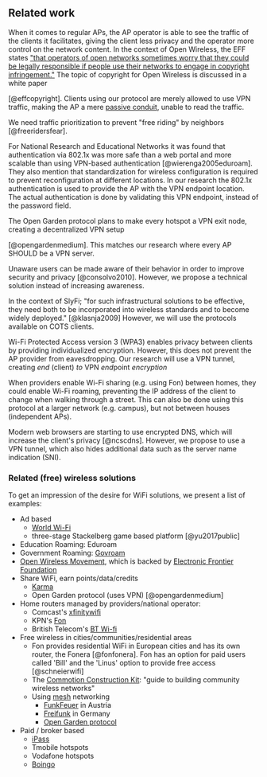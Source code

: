 ## Related work

When it comes to regular APs,
the AP operator is able to see the traffic of the clients it facilitates,
giving the client less privacy and the operator more control on the network content.
In the context of Open Wireless, the EFF states
["that operators of open networks sometimes worry that they could be legally responsible if people use their networks to engage in copyright infringement."](https://www.eff.org/wp/open-wi-fi-and-copyright-primer-network-operators)
The topic of copyright for Open Wireless is discussed in a white paper
<!--
, which *should not be taken as legal advice*
-->
[@effcopyright].
Clients using our protocol are merely allowed to use VPN traffic,
making the AP a mere
[passive conduit](https://openwireless.org/myths-legal.html),
unable to read the traffic.
<!--
thus like any other router on the internet the traffic passes.
-->

We need traffic prioritization to prevent "free riding" by neighbors
[@freeridersfear].
<!--
For our research we consider this subject out of scope.
-->

For National Research and Educational Networks
it was found that authentication via 802.1x
was more safe than a web portal and more scalable than using VPN-based authentication
[@wierenga2005eduroam].
They also mention that
standardization for wireless configuration
is required to prevent reconfiguration at different locations.
In our research the 802.1x authentication is used to provide the AP
with the VPN endpoint location.
The actual authentication is done by validating this VPN endpoint,
instead of the password field.


The Open Garden protocol plans to make every hotspot
a VPN exit node,
creating a decentralized VPN setup
<!--
The decentralized VPN setup with every hotspot being a VPN exit node
is planned to be part of the Open Garden protocol
-->
[@opengardenmedium].
This matches our
research where every AP
SHOULD
be a VPN server.

Unaware users can be made aware of their behavior
in order to improve security and privacy
[@consolvo2010].
However, we propose a technical solution instead of increasing awareness.

In the context of SlyFi;
"for such infrastructural solutions to be effective, they need both to be incorporated into wireless standards and to become widely deployed."
[@klasnja2009]
However, we will use the protocols available on COTS clients.


Wi-Fi Protected Access version 3 (WPA3) enables
privacy between clients by providing
individualized encryption.
However, this does not prevent the AP provider from eavesdropping.
Our research will use a VPN tunnel,
creating *end* (client) *to* VPN *end*point *encryption*

When providers enable Wi-Fi sharing (e.g. using Fon) between homes,
they could enable Wi-Fi roaming,
preventing the IP address of the client to change when walking through a street.
This can also be done using this protocol at a larger network (e.g. campus),
but not between houses (independent APs).

Modern web browsers are starting to use encrypted DNS,
which will increase the client's privacy
[@ncscdns].
However, we propose to use a VPN tunnel,
which also hides additional data such as
the server name indication (SNI).


### Related (free) wireless solutions

To get an impression of the desire for WiFi solutions,
we present a list of examples:

- Ad based
  - [World Wi-Fi](https://worldwifi.io)
  - three-stage Stackelberg game based platform [@yu2017public]
- Education Roaming: Eduroam
- Government Roaming: [Govroam](https://govroam.nl/) <!-- https://govroam.be/ -->
- [Open Wireless Movement](https://openwireless.org/), which is backed by [Electronic Frontier Foundation](https://www.eff.org/issues/open-wireless)
- Share WiFi, earn points/data/credits
  - [Karma](https://yourkarma.com/wifi/how-it-works-3/)
  - Open Garden protocol (uses VPN) [@opengardenmedium]
- Home routers managed by providers/national operator:
  - Comcast's [xfinitywifi](https://hotspots.wifi.comcast.com/)
  - KPN's [Fon](https://www.kpn.com/internet/wifi-hotspots/gratis-wifi-met-fon.htm)
  - British Telecom's [BT Wi-fi](https://www.btwifi.co.uk/)
- Free wireless in cities/communities/residential areas
  - Fon provides residential WiFi in European cities and has its own router, the Fonera [@fonfonera]. Fon has an option for paid users called 'Bill' and the 'Linus' option to provide free access [@schneierwifi]
  - The [Commotion Construction Kit](https://commotionwireless.net/docs/cck/): "guide to building community wireless networks"
  - Using [mesh](https://wiki.techinc.nl/MeshNet) networking
    - [FunkFeuer](https://wiki.p2pfoundation.net/Funkfeuer) in Austria
    - [Freifunk](https://freifunk.net/en/what-is-it-about/) in Germany
    - [Open Garden protocol](https://www.opengarden.com/protocol/)
- Paid / broker based
  - [iPass](https://www.ipass.com)
  - Tmobile hotspots
  - Vodafone hotspots
  - [Boingo](https://www.boingo.com)


<!--
TODO

https://patents.google.com/patent/US7568220B2/en
https://ieeexplore.ieee.org/abstract/document/7879333
https://patents.google.com/patent/US20060271485A1/en
https://www.zerotier.com
http://www.freefi.io/
-->

